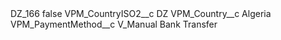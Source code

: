 <?xml version="1.0" encoding="UTF-8"?>
<CustomMetadata xmlns="http://soap.sforce.com/2006/04/metadata" xmlns:xsi="http://www.w3.org/2001/XMLSchema-instance" xmlns:xsd="http://www.w3.org/2001/XMLSchema">
    <label>DZ_166</label>
    <protected>false</protected>
    <values>
        <field>VPM_CountryISO2__c</field>
        <value xsi:type="xsd:string">DZ</value>
    </values>
    <values>
        <field>VPM_Country__c</field>
        <value xsi:type="xsd:string">Algeria</value>
    </values>
    <values>
        <field>VPM_PaymentMethod__c</field>
        <value xsi:type="xsd:string">V_Manual Bank Transfer</value>
    </values>
</CustomMetadata>
